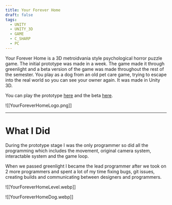 ```yaml
---
title: Your Forever Home
draft: false
tags:
  - UNITY
  - UNITY_3D
  - GAME
  - C_SHARP
  - PC
---
```

Your Forever Home is a 3D metroidvania style psychological horror puzzle game. The initial prototype was made in a week. The game made it through greenlight and a beta version of the game was made throughout the rest of the semester. You play as a dog from an old pet care game, trying to escape into the real world so you can see your owner again. It was made in Unity 3D.

You can play the prototype [here](https://minoqi.itch.io/your-forever-home-prototype) and the beta [here](https://minoqi.itch.io/your-forever-home-beta).

![[YourForeverHomeLogo.png]]

---
# What I Did
During the prototype stage I was the only programmer so did all the programming which includes the movement, original camera system, interactable system and the game loop.

When we passed greenlight I became the lead programmer after we took on 2 more programmers and spent a lot of my time fixing bugs, git issues, creating builds and communicating between designers and programmers.

![[YourForeverHomeLevel.webp]]

![[YourForeverHomeDog.webp]]